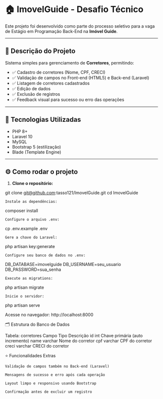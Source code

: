 # 🏠 ImovelGuide - Desafio Técnico

Este projeto foi desenvolvido como parte do processo seletivo para a vaga de Estágio em Programação Back-End na **Imóvel Guide**.

---

## 📄 Descrição do Projeto

Sistema simples para gerenciamento de **Corretores**, permitindo:

- ✅ Cadastro de corretores (Nome, CPF, CRECI)
- ✅ Validação de campos no Front-end (HTML5) e Back-end (Laravel)
- ✅ Listagem de corretores cadastrados
- ✅ Edição de dados
- ✅ Exclusão de registros
- ✅ Feedback visual para sucesso ou erro das operações

---

## 🚀 Tecnologias Utilizadas

- PHP 8+
- Laravel 10
- MySQL
- Bootstrap 5 (estilização)
- Blade (Template Engine)

---

## ⚙️ Como rodar o projeto

1. **Clone o repositório:**

git clone git@github.com:tasso121/ImovelGuide.git
cd ImovelGuide

    Instale as dependências:

composer install

    Configure o arquivo .env:

cp .env.example .env

    Gere a chave do Laravel:

php artisan key:generate

    Configure seu banco de dados no .env:

DB_DATABASE=imovelguide
DB_USERNAME=seu_usuario
DB_PASSWORD=sua_senha

    Execute as migrations:

php artisan migrate

    Inicie o servidor:

php artisan serve

Acesse no navegador: http://localhost:8000

🗂️ Estrutura do Banco de Dados

Tabela: corretores
Campo	Tipo	Descrição
id	int	Chave primária (auto incremento)
name	varchar	Nome do corretor
cpf	varchar	CPF do corretor
creci	varchar	CRECI do corretor

⭐️ Funcionalidades Extras

    Validação de campos também no Back-end (Laravel)

    Mensagens de sucesso e erro após cada operação

    Layout limpo e responsivo usando Bootstrap

    Confirmação antes de excluir um registro